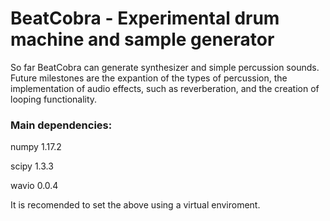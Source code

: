 # BeatCobra - Experimental drum machine and sample generator

So far BeatCobra can generate synthesizer and simple percussion sounds. Future milestones are the expantion of the types of percussion, the implementation of audio effects, such as reverberation, and the creation of looping functionality.

### Main dependencies:

numpy 1.17.2

scipy 1.3.3

wavio 0.0.4

It is recomended to set the above using a virtual enviroment.
